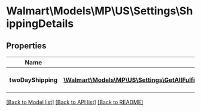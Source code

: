 # Walmart\Models\MP\US\Settings\ShippingDetails

## Properties

Name | Type | Description | Notes
------------ | ------------- | ------------- | -------------
**twoDayShipping** | [**\Walmart\Models\MP\US\Settings\GetAllFulfillmentCenters200ResponseInnerShippingDetailsInnerTwoDayShippingInner[]**](GetAllFulfillmentCenters200ResponseInnerShippingDetailsInnerTwoDayShippingInner.md) | Shipping type provided. | [optional]


[[Back to Model list]](./) [[Back to API list]](../../../../../README.md#supported-apis) [[Back to README]](../../../../../README.md)

